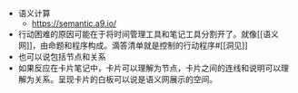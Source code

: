 - 语义计算
    - https://semantic.a9.io/
- 行动困难的原因可能在于将时间管理工具和笔记工具分割开了。就像[[语义网]]，由命题和程序构成。滴答清单就是控制的行动程序#[[洞见]]
- 也可以说包括节点和关系
- 如果反应在卡片笔记中，卡片可以理解为节点，卡片之间的连线和说明可以理解为关系。呈现卡片的白板可以说是语义网展示的空间。
